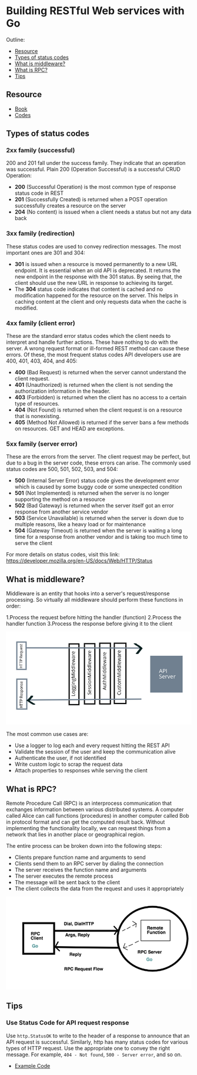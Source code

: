 # Building RESTful Web services with Go

Outline:
- [Resource](#resource)
- [Types of status codes](#types-of-status-codes)
- [What is middleware?](#what-is-middleware?)
- [What is RPC?](#what-is-rpc?)
- [Tips](#tips)

## Resource
- [Book](https://www.packtpub.com/application-development/building-restful-web-services-go?utm_source=github&utm_medium=repository&utm_campaign=9781788294287)
- [Codes](https://github.com/PacktPublishing/Building-RESTful-Web-Services-with-Go)

## Types of status codes

### 2xx family (successful)
200 and 201 fall under the success family. They indicate that an operation was successful. Plain 200 (Operation Successful) is a successful CRUD Operation:

- **200** (Successful Operation) is the most common type of response status code in REST
- **201** (Successfully Created) is returned when a POST operation successfully creates a resource on the server
- **204** (No content) is issued when a client needs a status but not any data back

### 3xx family (redirection)
These status codes are used to convey redirection messages. The most important ones are 301 and 304:  

- **301** is issued when a resource is moved permanently to a new URL endpoint. It is essential when an old API is deprecated. It returns the new endpoint in the response with the 301 status. By seeing that, the client should use the new URL in response to achieving its target.
- The **304** status code indicates that content is cached and no modification happened for the resource on the server. This helps in caching content at the client and only requests data when the cache is modified.

### 4xx family (client error)
These are the standard error status codes which the client needs to interpret and handle further actions. These have nothing to do with the server. A wrong request format or ill-formed REST method can cause these errors. Of these, the most frequent status codes API developers use are 400, 401, 403, 404, and 405:

- **400** (Bad Request) is returned when the server cannot understand the client request.
- **401** (Unauthorized) is returned when the client is not sending the authorization information in the header.
- **403** (Forbidden) is returned when the client has no access to a certain type of resources.
- **404** (Not Found) is returned when the client request is on a resource that is nonexisting.
- **405** (Method Not Allowed) is returned if the server bans a few methods on resources. GET and HEAD are exceptions.

### 5xx family (server error)
These are the errors from the server. The client request may be perfect, but due to a bug in the server code, these errors can arise. The commonly used status codes are 500, 501, 502, 503,  and 504:

- **500** (Internal Server Error) status code gives the development error which is caused by some buggy code or some unexpected condition
- **501** (Not Implemented) is returned when the server is no longer supporting the method on a resource
- **502** (Bad Gateway) is returned when the server itself got an error response from another service vendor
- **503** (Service Unavailable) is returned when the server is down due to multiple reasons, like a heavy load or for maintenance
- **504** (Gateway Timeout) is returned when the server is waiting a long time for a response from another vendor and is taking too much time to serve the client

For more details on status codes, visit this link: https://developer.mozilla.org/en-US/docs/Web/HTTP/Status

## What is middleware?

Middleware is an entity that hooks into a server's request/response processing.
So virtually all middleware should perform these functions in order:

1.Process the request before hitting the handler (function)
2.Process the handler function
3.Process the response before giving it to the client

![middleware](static/middleware.png)

The most common use cases are:

- Use a logger to log each and every request hitting the REST API
- Validate the session of the user and keep the communication alive
- Authenticate the user, if not identified
- Write custom logic to scrap the request data
- Attach properties to responses while serving the client

## What is RPC?
Remote Procedure Call (RPC) is an interprocess communication that exchanges information between various distributed systems. 
A computer called Alice can call functions (procedures) in another computer called Bob in protocol format and can get the computed result back. 
Without implementing the functionality locally, we can request things from a network that lies in another place or geographical region.

The entire process can be broken down into the following steps:

- Clients prepare function name and arguments to send
- Clients send them to an RPC server by dialing the connection
- The server receives the function name and arguments
- The server executes the remote process
- The message will be sent back to the client
- The client collects the data from the request and uses it appropriately

![middleware](static/rpc.png)


## Tips

### Use Status Code for API request response
Use `http.StatusOK` to write to the header of a response to announce that an API request is successful. 
Similarly, http has many status codes for various types of HTTP request. 
Use the appropriate one to convey the right message. For example, `404 - Not found`, `500 - Server error`, and so on.

- [Example Code](2-6-gorilla-mux/mux-router/muxRouter.go#L13)

